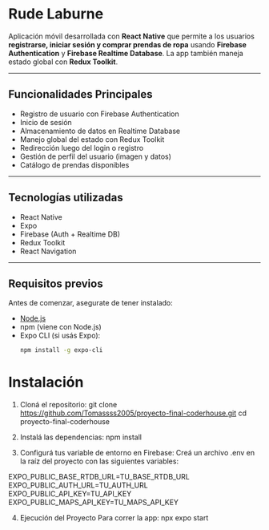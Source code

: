 # Rude Laburne

Aplicación móvil desarrollada con **React Native** que permite a los usuarios **registrarse, iniciar sesión y comprar prendas de ropa** usando **Firebase Authentication** y **Firebase Realtime Database**. La app también maneja estado global con **Redux Toolkit**.

---

## Funcionalidades Principales

- Registro de usuario con Firebase Authentication
- Inicio de sesión
- Almacenamiento de datos en Realtime Database
- Manejo global del estado con Redux Toolkit
- Redirección luego del login o registro
- Gestión de perfil del usuario (imagen y datos)
- Catálogo de prendas disponibles

---

## Tecnologías utilizadas

- React Native
- Expo
- Firebase (Auth + Realtime DB)
- Redux Toolkit
- React Navigation

---

## Requisitos previos

Antes de comenzar, asegurate de tener instalado:

- [Node.js](https://nodejs.org/)
- npm (viene con Node.js)
- Expo CLI (si usás Expo):
  ```bash
  npm install -g expo-cli


# Instalación

1. Cloná el repositorio:
git clone https://github.com/Tomassss2005/proyecto-final-coderhouse.git
cd proyecto-final-coderhouse


2. Instalá las dependencias:
npm install


3. Configurá tus variable de entorno en Firebase:
Creá un archivo .env en la raíz del proyecto con las siguientes variables:

EXPO_PUBLIC_BASE_RTDB_URL=TU_BASE_RTDB_URL
EXPO_PUBLIC_AUTH_URL=TU_AUTH_URL
EXPO_PUBLIC_API_KEY=TU_API_KEY
EXPO_PUBLIC_MAPS_API_KEY=TU_MAPS_API_KEY

4. Ejecución del Proyecto
Para correr la app: npx expo start